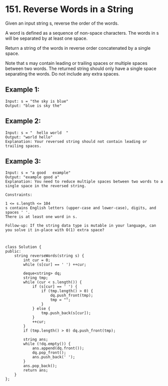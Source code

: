 # 151. Reverse Words in a String
Given an input string s, reverse the order of the words.

A word is defined as a sequence of non-space characters. The words in s will be separated by at least one space.

Return a string of the words in reverse order concatenated by a single space.

Note that s may contain leading or trailing spaces or multiple spaces between two words. The returned string should only have a single space separating the words. Do not include any extra spaces.


## Example 1:
```
Input: s = "the sky is blue"
Output: "blue is sky the"
```


## Example 2:
```
Input: s = "  hello world  "
Output: "world hello"
Explanation: Your reversed string should not contain leading or trailing spaces.
```


## Example 3:
```
Input: s = "a good   example"
Output: "example good a"
Explanation: You need to reduce multiple spaces between two words to a single space in the reversed string.
```


```
Constraints:

1 <= s.length <= 104
s contains English letters (upper-case and lower-case), digits, and spaces ' '.
There is at least one word in s.
```


```
Follow-up: If the string data type is mutable in your language, can you solve it in-place with O(1) extra space?
```


#
```
class Solution {
public:
    string reverseWords(string s) {
        int cur = 0;
        while (s[cur] == ' ') ++cur;

        deque<string> dq;
        string tmp;
        while (cur < s.length()) {
            if (s[cur] == ' ') {
                if (tmp.length() > 0) {
                    dq.push_front(tmp);
                    tmp = "";
                }
            } else {
                tmp.push_back(s[cur]);
            }
            ++cur;
        }
        if (tmp.length() > 0) dq.push_front(tmp);

        string ans;
        while (!dq.empty()) {
            ans.append(dq.front());
            dq.pop_front();
            ans.push_back(' ');
        }
        ans.pop_back();
        return ans;
    }
};
```